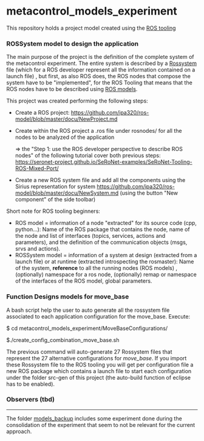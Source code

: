 # metacontrol_models_experiment

This repository holds a project model created using the [ROS tooling](https://github.com/ipa320/ros-model/)



### ROSSystem model to design the application

The main purpose of the project is the definition of the complete system of the metacontrol experiment. The entire system is described by a [Rossystem](system.rossystem) file (which for a ROS developer represent all the information contained on a launch file) , but first, as also ROS does, the ROS nodes that compose the system have to be "implemented", for the ROS Tooling that means that the ROS nodes have to  be described using  [ROS models](ros-nodes).

This project was created performing the following steps:

- Create a ROS project: https://github.com/ipa320/ros-model/blob/master/docu/NewProject.md 

- Create within the ROS project a .ros file under rosnodes/ for all the nodes to be analyzed of the application 

  => the "Step 1: use the ROS developer perspective to describe ROS nodes" of the following tutorial cover both previous steps: https://seronet-project.github.io/SeRoNet-examples/SeRoNet-Tooling-ROS-Mixed-Port/

- Create a new ROS system file and add all the components using the Sirius representation for system  https://github.com/ipa320/ros-model/blob/master/docu/NewSystem.md (using the button "New component" of the side toolbar)

Short note for ROS tooling beginners:

- ROS model = information of a node "extracted" for its source code (cpp, python...): Name of the ROS package that contains the node, name of the node and list of interfaces (topics, services, actions and parameters), and the definition of the communication objects (msgs, srvs and actions).
- ROSSystem model = information of a system at design (extracted from a launch file) or at runtime (extracted introspecting the rosmaster): Name of the system, **reference** to all the running nodes (ROS models) , (optionally) namespace for a ros node, (optionally) remap or namespace of the interfaces of the ROS model, global parameters.

### Function Designs models for move_base

A bash script help the user to auto generate all the rossystem file associated to each application configuration for the move_base. Execute:

$ cd metacontrol_models_experiment/MoveBaseConfigurations/

$./create_config_combination_move_base.sh

The previous command will auto-generate 27 Rossystem files that represent the 27 alternative configurations for *move_base*. If you import these Rossystem file to the ROS tooling you will get per configuration file a new ROS package which contains a launch file to start each configuration  under the folder src-gen of this project (the auto-build function of eclipse has to be enabled).



### Observers (tbd)



----

The folder [models_backup](models_backup) includes some experiment done during the consolidation of the experiment that seem to not be relevant for the current approach.

